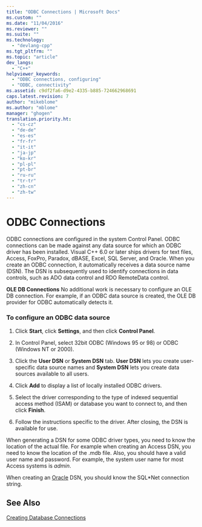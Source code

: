 ```yaml
---
title: "ODBC Connections | Microsoft Docs"
ms.custom: ""
ms.date: "11/04/2016"
ms.reviewer: ""
ms.suite: ""
ms.technology: 
  - "devlang-cpp"
ms.tgt_pltfrm: ""
ms.topic: "article"
dev_langs: 
  - "C++"
helpviewer_keywords: 
  - "ODBC connections, configuring"
  - "ODBC, connectivity"
ms.assetid: c9df2fa6-d9e2-4335-b885-724662968691
caps.latest.revision: 7
author: "mikeblome"
ms.author: "mblome"
manager: "ghogen"
translation.priority.ht: 
  - "cs-cz"
  - "de-de"
  - "es-es"
  - "fr-fr"
  - "it-it"
  - "ja-jp"
  - "ko-kr"
  - "pl-pl"
  - "pt-br"
  - "ru-ru"
  - "tr-tr"
  - "zh-cn"
  - "zh-tw"
---
```

# ODBC Connections
ODBC connections are configured in the system Control Panel. ODBC connections can be made against any data source for which an ODBC driver has been installed. Visual C++ 6.0 or later ships drivers for text files, Access, FoxPro, Paradox, dBASE, Excel, SQL Server, and Oracle. When you create an ODBC connection, it automatically receives a data source name (DSN). The DSN is subsequently used to identify connections in data controls, such as ADO data control and RDO RemoteData control.  
  
 **OLE DB Connections** No additional work is necessary to configure an OLE DB connection. For example, if an ODBC data source is created, the OLE DB provider for ODBC automatically detects it.  
  
### To configure an ODBC data source  
  
1.  Click **Start**, click **Settings**, and then click **Control Panel**.  
  
2.  In Control Panel, select 32bit ODBC (Windows 95 or 98) or ODBC (Windows NT or 2000).  
  
3.  Click the **User DSN** or **System DSN** tab. **User DSN** lets you create user-specific data source names and **System DSN** lets you create data sources available to all users.  
  
4.  Click **Add** to display a list of locally installed ODBC drivers.  
  
5.  Select the driver corresponding to the type of indexed sequential access method (ISAM) or database you want to connect to, and then click **Finish**.  
  
6.  Follow the instructions specific to the driver. After closing, the DSN is available for use.  
  
 When generating a DSN for some ODBC driver types, you need to know the location of the actual file. For example when creating an Access DSN, you need to know the location of the .mdb file. Also, you should have a valid user name and password. For example, the system user name for most Access systems is *admin*.  
  
 When creating an [Oracle](../../data/ado-rdo/oracle-connections.md) DSN, you should know the SQL*Net connection string.  
  
## See Also  
 [Creating Database Connections](../../data/ado-rdo/creating-database-connections.md)